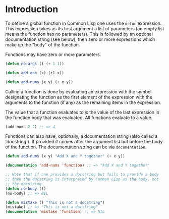 # Introduction

To define a global function in Common Lisp one uses the `defun` expression.
This expression takes as its first argument a list of parameters (an empty list means the function has no parameters).
This is followed by an optional documentation string (see below), then zero or more expressions which make up the "body" of the function.

Functions may have zero or more parameters.

```lisp
(defun no-args () (+ 1 1))

(defun add-one (x) (+1 x))

(defun add-nums (x y) (+ x y))
```

Calling a function is done by evaluating an expression with the symbol designating the function as the first element of the expression with the arguments to the function (if any) as the remaining items in the expression.

The value that a function evaluates to is the value of the last expression in the function body that was evaluated. All functions evaluate to a value.

```lisp
(add-nums 2 2) ;; => 4
```

Functions can also have, optionally, a documentation string (also called a 'docstring').
If provided it comes after the argument list but before the body of the function.
The documentation string can be via `documentation`.

```lisp
(defun add-nums (x y) "Add X and Y together" (+ x y))

(documentation 'add-nums 'function) ;; => "Add X and Y together"

;; Note that if one provides a docstring but fails to provide a body
;; then the docstring is interpreted by Common Lisp as the body, not
;; the docstring
(defun no-body ())
(no-body) ;; => NIL

(defun mistake () "This is not a docstring")
(mistake) ;; => "This is not a docstring"
(documentation 'mistake 'function) ;; => NIL
```
